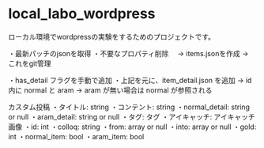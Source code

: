 # local_labo_wordpress
ローカル環境でwordpressの実験をするためのプロジェクトです。



・最新パッチのjsonを取得
・不要なプロパティ削除
　→ items.jsonを作成 → これをgit管理

・has_detail フラグを手動で追加
・上記を元に、item_detail.json を追加
  → id 内に normal と aram
  → aram が無い場合は normal が参照される

カスタム投稿
・タイトル: string
・コンテント: string
・normal_detail: string or null
・aram_detail: string or null
・タグ: タグ
・アイキャッチ: アイキャッチ画像
・id: int
・colloq: string
・from: array<int> or null
・into: array<int> or null
・gold: int
・normal_item: bool
・aram_item: bool
